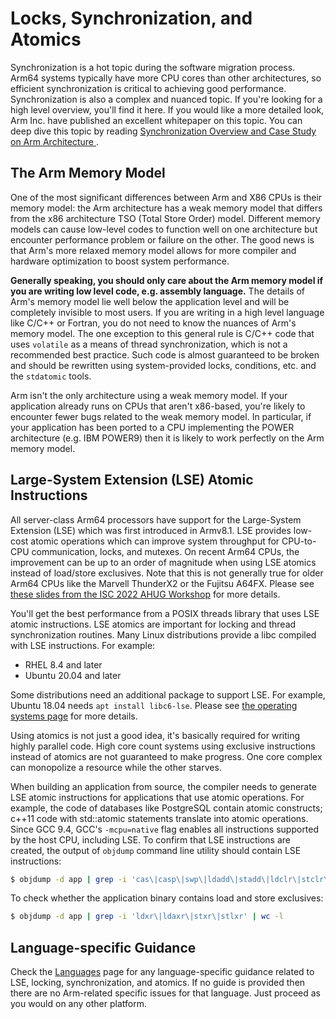 # Locks, Synchronization, and Atomics 

Synchronization is a hot topic during the software migration process. Arm64 systems typically have more CPU cores than other architectures, so efficient synchronization is critical to achieving good performance.  Synchronization is also a complex and nuanced topic.  If you're looking for a high level overview, you'll find it here.  If you would like a more detailed look, Arm Inc. have published an excellent whitepaper on this topic.  You can deep dive this topic by reading [Synchronization Overview and Case Study on Arm Architecture
](https://developer.arm.com/documentation/107630/1-0/?lang=en).


## The Arm Memory Model
One of the most significant differences between Arm and X86 CPUs is their memory model: the Arm architecture has a weak memory model that differs from the x86 architecture TSO (Total Store Order) model. Different memory models can cause low-level codes to function well on one architecture but encounter performance problem or failure on the other. The good news is that Arm's more relaxed memory model allows for more compiler and hardware optimization to boost system performance.

**Generally speaking, you should only care about the Arm memory model if you are writing low level code, e.g. assembly language.** The details of Arm's memory model lie well below the application level and will be completely invisible to most users.  If you are writing in a high level language like C/C++ or Fortran, you do not need to know the nuances of Arm's memory model.  The one exception to this general rule is C/C++ code that uses `volatile` as a means of thread synchronization, which is not a recommended best practice.  Such code is almost guaranteed to be broken and should be rewritten using system-provided locks, conditions, etc. and the `stdatomic` tools.

Arm isn't the only architecture using a weak memory model.  If your application already runs on CPUs that aren't x86-based, you're likely to encounter fewer bugs related to the weak memory model.  In particular, if your application has been ported to a CPU implementing the POWER architecture (e.g. IBM POWER9) then it is likely to work perfectly on the Arm memory model.


## Large-System Extension (LSE) Atomic Instructions
All server-class Arm64 processors have support for the Large-System Extension (LSE) which was first introduced in Armv8.1. LSE provides low-cost atomic operations which can improve system throughput for CPU-to-CPU communication, locks, and mutexes. On recent Arm64 CPUs, the improvement can be up to an order of magnitude when using LSE atomics instead of load/store exclusives.  Note that this is not generally true for older Arm64 CPUs like the Marvell ThunderX2 or the Fujitsu A64FX.  Please see [these slides from the ISC 2022 AHUG Workshop](https://agenda.isc-hpc.com/media/slides_pdf/0900_Arm_HPC_User_Group_at_ISC22_wxIExtw.pdf) for more details.

You'll get the best performance from a POSIX threads library that uses LSE atomic instructions.  LSE atomics are important for locking and thread synchronization routines.  Many Linux distributions provide a libc compiled with LSE instructions.  For example:
 - RHEL 8.4 and later
 - Ubuntu 20.04 and later

Some distributions need an additional package to support LSE.  For example, Ubuntu 18.04 needs `apt install libc6-lse`. Please see [the operating systems page](../software/os.md) for more details.

Using atomics is not just a good idea, it's basically required for writing highly parallel code. High core count systems using exclusive instructions instead of atomics are not guaranteed to make progress.  One core complex can monopolize a resource while the other starves.

When building an application from source, the compiler needs to generate LSE atomic instructions for applications that use atomic operations.  For example, the code of databases like PostgreSQL contain atomic constructs; c++11 code with std::atomic statements translate into atomic operations.  Since GCC 9.4, GCC's `-mcpu=native` flag enables all instructions supported by the host CPU, including LSE.  To confirm that LSE instructions are created, the output of `objdump` command line utility should contain LSE instructions:
```bash
$ objdump -d app | grep -i 'cas\|casp\|swp\|ldadd\|stadd\|ldclr\|stclr\|ldeor\|steor\|ldset\|stset\|ldsmax\|stsmax\|ldsmin\|stsmin\|ldumax\|stumax\|ldumin\|stumin' | wc -l
```
To check whether the application binary contains load and store exclusives:
```bash
$ objdump -d app | grep -i 'ldxr\|ldaxr\|stxr\|stlxr' | wc -l
```

## Language-specific Guidance

Check the [Languages](../languages/languages.md) page for any language-specific guidance related to LSE, locking, synchronization, and atomics.  If no guide is provided then there are no Arm-related specific issues for that language.  Just proceed as you would on any other platform.
